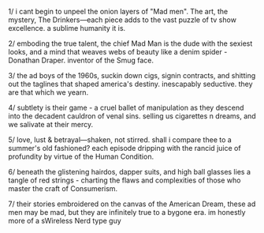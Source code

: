 1/ i cant begin to unpeel the onion layers of "Mad men". The art, the mystery, The Drinkers—each piece adds to the vast puzzle of tv show excellence. a sublime humanity it is.

2/ emboding the true talent, the chief Mad Man is the dude with the sexiest looks, and a mind that weaves webs of beauty like a denim spider - Donathan Draper. inventor of the Smug face. 

3/ the ad boys of the 1960s, suckin down cigs, signin contracts, and shitting out the taglines that shaped america's destiny. inescapably seductive. they are that which we yearn.

4/ subtlety is their game - a cruel ballet of manipulation as they descend into the decadent cauldron of venal sins. selling us cigarettes n dreams, and we salivate at their mercy. 

5/ love, lust & betrayal—shaken, not stirred. shall i compare thee to a summer's old fashioned? each episode dripping with the rancid juice of profundity by virtue of the Human Condition.

6/ beneath the glistening hairdos, dapper suits, and high ball glasses lies a tangle of red strings - charting the flaws and complexities of those who master the craft of Consumerism.

7/ their stories embroidered on the canvas of the American Dream, these ad men may be mad, but they are infinitely true to a bygone era. im honestly more of a sWireless Nerd type guy
